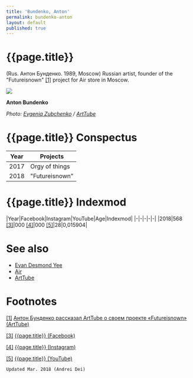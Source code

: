 ```yaml
---
title: 'Bundenko, Anton'
permalink: bundenko-anton
layout: default
published: true
---
```


# {{page.title}}

(Rus. Антон Бунденко. 1989, Moscow) Russian artist, founder of the "Futureisnown" <span id="a1">[\[1\]](#f1)</span> project for Air store in Moscow.

![](https://moscow.arttube.ru/wp-content/uploads/sites/2/2018/02/01.jpg)

**Anton Bundenko**

*Photo: [Evgenia Zubchenko](zubchenko-evgenia) / [ArtTube](https://moscow.arttube.ru/anton-bundenko-rasskazal-arttube-o-svoem-proekte-futureisnown/)*

# {{page.title}} Conspectus

|Year|Projects|
|-|-|
|2017|Orgy of things|
|2018|"Futureisnown"|


# {{page.title}} Indexmod

|Year|Facebook|Instagram|YouTube|Age|Indexmod|
|-|-|-|-|-|
|2018|568 <span id="a3">[\[3\]](#f3)</span>|000 <span id="a4">[\[4\]](#f4)</span>|000 <span id="a5">[\[5\]](#f5)</span>|28|0,015904|

# See also

+ [Evan Desmond Yee](yee-evan-desmond)
+ [Air](air-store)
+ [ArtTube](arttube)

# Footnotes

[[1]](#a1) <span id="f1"></span> [Антон Бунденко рассказал ArtTube о своем проекте «Futureisnown» (ArtTube)](https://moscow.arttube.ru/anton-bundenko-rasskazal-arttube-o-svoem-proekte-futureisnown/)

[[3]](#a3) <span id="f3"></span> [{{page.title}} (Facebook)](https://www.facebook.com/bundenko/about?lst=100008481991414%3A100000954243608%3A1520888490&section=contact_basic)

[[4]](#a4) <span id="f4"></span> [{{page.title}} (Instagram)](index)

[[5]](#a5) <span id="f5"></span> [{{page.title}} (YouTube)](index)

`Updated Mar. 2018 (Andrei Dei)`
